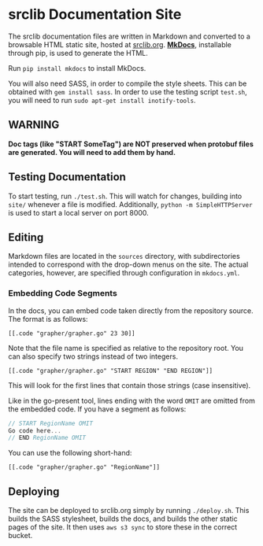 # srclib Documentation Site

The srclib documentation files are written in Markdown and converted to a
browsable HTML static site, hosted at [srclib.org](http://srclib.org/).
**[MkDocs](http://www.mkdocs.org/)**, installable through pip, is used to
generate the HTML.

Run `pip install mkdocs` to install MkDocs.

You will also need SASS, in order to compile the style sheets. This can be
obtained with `gem install sass`. In order to use the testing script `test.sh`,
you will need to run `sudo apt-get install inotify-tools`.

## WARNING

**Doc tags (like "START SomeTag") are NOT preserved when protobuf
files are generated. You will need to add them by hand.**


## Testing Documentation

To start testing, run `./test.sh`. This will watch for changes, building into
`site/` whenever a file is modified. Additionally, `python -m SimpleHTTPServer`
is used to start a local server on port 8000.

## Editing

Markdown files are located in the `sources` directory, with subdirectories
intended to correspond with the drop-down menus on the site. The actual
categories, however, are specified through configuration in `mkdocs.yml`.

### Embedding Code Segments
In the docs, you can embed code taken directly from the repository source.
The format is as follows:
```
[[.code "grapher/grapher.go" 23 30]]
```
Note that the file name is specified as relative to the repository root.
You can also specify two strings instead of two integers.
```
[[.code "grapher/grapher.go" "START REGION" "END REGION"]]
```
This will look for the first lines that contain those strings (case insensitive).

Like in the go-present tool, lines ending with the word `OMIT` are omitted from the
embedded code. If you have a segment as follows:
```go
// START RegionName OMIT
Go code here...
// END RegionName OMIT
```
You can use the following short-hand:
```
[[.code "grapher/grapher.go" "RegionName"]]
```

## Deploying

The site can be deployed to srclib.org simply by running `./deploy.sh`. This
builds the SASS stylesheet, builds the docs, and builds the other static pages
of the site. It then uses `aws s3 sync` to store these in the correct bucket.
